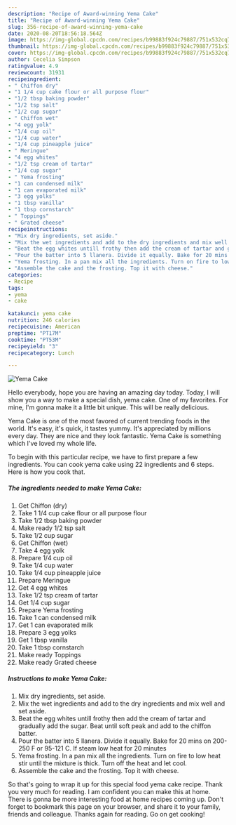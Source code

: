 ```yaml
---
description: "Recipe of Award-winning Yema Cake"
title: "Recipe of Award-winning Yema Cake"
slug: 356-recipe-of-award-winning-yema-cake
date: 2020-08-20T18:56:18.564Z
image: https://img-global.cpcdn.com/recipes/b99883f924c79887/751x532cq70/yema-cake-recipe-main-photo.jpg
thumbnail: https://img-global.cpcdn.com/recipes/b99883f924c79887/751x532cq70/yema-cake-recipe-main-photo.jpg
cover: https://img-global.cpcdn.com/recipes/b99883f924c79887/751x532cq70/yema-cake-recipe-main-photo.jpg
author: Cecelia Simpson
ratingvalue: 4.9
reviewcount: 31931
recipeingredient:
- " Chiffon dry"
- "1 1/4 cup cake flour or all purpose flour"
- "1/2 tbsp baking powder"
- "1/2 tsp salt"
- "1/2 cup sugar"
- " Chiffon wet"
- "4 egg yolk"
- "1/4 cup oil"
- "1/4 cup water"
- "1/4 cup pineapple juice"
- " Meringue"
- "4 egg whites"
- "1/2 tsp cream of tartar"
- "1/4 cup sugar"
- " Yema frosting"
- "1 can condensed milk"
- "1 can evaporated milk"
- "3 egg yolks"
- "1 tbsp vanilla"
- "1 tbsp cornstarch"
- " Toppings"
- " Grated cheese"
recipeinstructions:
- "Mix dry ingredients, set aside."
- "Mix the wet ingredients and add to the dry ingredients and mix well and set aside."
- "Beat the egg whites untill frothy then add the cream of tartar and gradually add the sugar. Beat until soft peak and add to the chiffon batter."
- "Pour the batter into 5 llanera. Divide it equally. Bake for 20 mins on 200-250 F or 95-121 C. If steam low heat for 20 minutes"
- "Yema frosting. In a pan mix all the ingredients. Turn on fire to low heat stir until the mixture is thick. Turn off the heat and let cool."
- "Assemble the cake and the frosting. Top it with cheese."
categories:
- Recipe
tags:
- yema
- cake

katakunci: yema cake 
nutrition: 246 calories
recipecuisine: American
preptime: "PT17M"
cooktime: "PT53M"
recipeyield: "3"
recipecategory: Lunch

---
```



![Yema Cake](https://img-global.cpcdn.com/recipes/b99883f924c79887/751x532cq70/yema-cake-recipe-main-photo.jpg)

Hello everybody, hope you are having an amazing day today. Today, I will show you a way to make a special dish, yema cake. One of my favorites. For mine, I'm gonna make it a little bit unique. This will be really delicious.



Yema Cake is one of the most favored of current trending foods in the world. It's easy, it's quick, it tastes yummy. It's appreciated by millions every day. They are nice and they look fantastic. Yema Cake is something which I've loved my whole life.


To begin with this particular recipe, we have to first prepare a few ingredients. You can cook yema cake using 22 ingredients and 6 steps. Here is how you cook that.

<!--inarticleads1-->

##### The ingredients needed to make Yema Cake:

1. Get  Chiffon (dry)
1. Take 1 1/4 cup cake flour or all purpose flour
1. Take 1/2 tbsp baking powder
1. Make ready 1/2 tsp salt
1. Take 1/2 cup sugar
1. Get  Chiffon (wet)
1. Take 4 egg yolk
1. Prepare 1/4 cup oil
1. Take 1/4 cup water
1. Take 1/4 cup pineapple juice
1. Prepare  Meringue
1. Get 4 egg whites
1. Take 1/2 tsp cream of tartar
1. Get 1/4 cup sugar
1. Prepare  Yema frosting
1. Take 1 can condensed milk
1. Get 1 can evaporated milk
1. Prepare 3 egg yolks
1. Get 1 tbsp vanilla
1. Take 1 tbsp cornstarch
1. Make ready  Toppings
1. Make ready  Grated cheese




<!--inarticleads2-->

##### Instructions to make Yema Cake:

1. Mix dry ingredients, set aside.
1. Mix the wet ingredients and add to the dry ingredients and mix well and set aside.
1. Beat the egg whites untill frothy then add the cream of tartar and gradually add the sugar. Beat until soft peak and add to the chiffon batter.
1. Pour the batter into 5 llanera. Divide it equally. Bake for 20 mins on 200-250 F or 95-121 C. If steam low heat for 20 minutes
1. Yema frosting. In a pan mix all the ingredients. Turn on fire to low heat stir until the mixture is thick. Turn off the heat and let cool.
1. Assemble the cake and the frosting. Top it with cheese.




So that's going to wrap it up for this special food yema cake recipe. Thank you very much for reading. I am confident you can make this at home. There is gonna be more interesting food at home recipes coming up. Don't forget to bookmark this page on your browser, and share it to your family, friends and colleague. Thanks again for reading. Go on get cooking!
